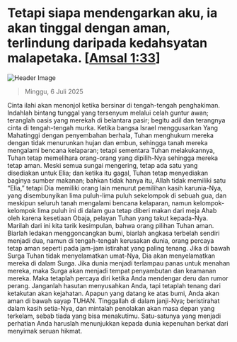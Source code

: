 
# Tetapi siapa mendengarkan aku, ia akan tinggal dengan aman, terlindung daripada kedahsyatan malapetaka. [[Amsal 1:33](http://alkitab.sabda.org/?Amsal%201:33)]

![Header Image](https://alkitab.app/slice/sunrise.jpg)

> Minggu, 6 Juli 2025

Cinta ilahi akan menonjol ketika bersinar di tengah-tengah penghakiman. Indahlah bintang tunggal yang tersenyum melalui celah guntur awan; teranglah oasis yang merekah di belantara pasir; begitu adil dan terangnya cinta di tengah-tengah murka. Ketika bangsa Israel menggusarkan Yang Mahatinggi dengan penyembahan berhala, Tuhan menghukum mereka dengan tidak menurunkan hujan dan embun, sehingga tanah mereka mengalami bencana kelaparan; tetapi sementara Tuhan melakukannya, Tuhan tetap memelihara orang-orang yang dipilih-Nya sehingga mereka tetap aman. Meski semua sungai mengering, tetap ada satu yang disediakan untuk Elia; dan ketika itu gagal, Tuhan tetap menyediakan baginya sumber makanan; bahkan tidak hanya itu, Allah tidak memiliki satu “Elia,” tetapi Dia memiliki orang lain menurut pemilihan kasih karunia-Nya, yang disembunyikan lima puluh-lima puluh sekelompok di sebuah gua, dan meskipun seluruh tanah mengalami bencana kelaparan, namun kelompok-kelompok lima puluh ini di dalam gua tetap diberi makan dari meja Ahab oleh karena kesetiaan Obaja, pelayan Tuhan yang takut kepada-Nya. Marilah dari ini kita tarik kesimpulan, bahwa orang pilihan Tuhan aman. Biarlah ledakan menggoncangkan bumi, biarlah angkasa terbelah sendiri menjadi dua, namun di tengah-tengah kerusakan dunia, orang percaya tetap aman seperti pada jam-jam istirahat yang paling tenang. Jika di bawah Surga Tuhan tidak menyelamatkan umat-Nya, Dia akan menyelamatkan mereka di dalam Surga. Jika dunia menjadi terlampau panas untuk menahan mereka, maka Surga akan menjadi tempat penyambutan dan keamanan mereka. Maka tetaplah percaya diri ketika Anda mendengar deru dan rumor perang. Janganlah hasutan menyusahkan Anda, tapi tetaplah tenang dari ketakutan akan kejahatan. Apapun yang datang ke atas bumi, Anda akan aman di bawah sayap TUHAN. Tinggallah di dalam janji-Nya; beristirahat dalam kasih setia-Nya, dan mintalah penolakan akan masa depan yang terkelam, sebab tiada yang bisa menakutimu. Satu-satunya yang menjadi perhatian Anda haruslah menunjukkan kepada dunia kepenuhan berkat dari menyimak seruan hikmat.
    